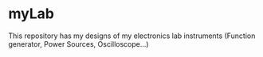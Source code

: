 # myLab
This repository has my designs of my electronics lab instruments (Function generator, Power Sources, Oscilloscope...)

